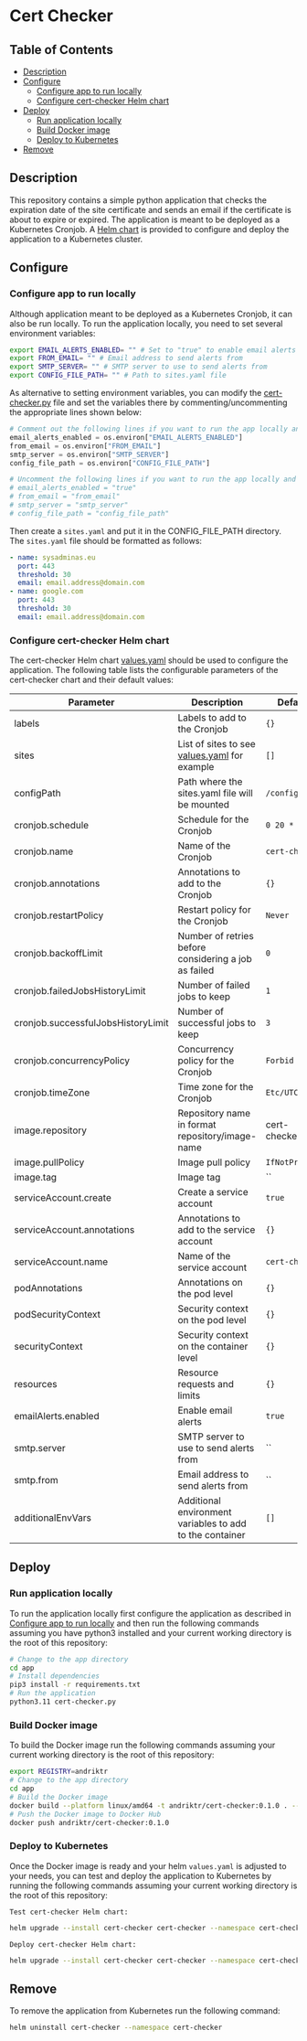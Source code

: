 # Cert Checker

## Table of Contents

- [Description](#description)
- [Configure](#configure)
  - [Configure app to run locally](#configure-app-to-run-locally)
  - [Configure cert-checker Helm chart](#configure-cert-checker-helm-chart)
- [Deploy](#deploy)
  - [Run application locally](#run-application-locally)
  - [Build Docker image](#build-docker-image)
  - [Deploy to Kubernetes](#deploy-to-kubernetes)
- [Remove](#remove)

## Description

This repository contains a simple python application that checks the expiration date of the site certificate and sends an email if the certificate is about to expire or expired. The application is meant to be deployed as a Kubernetes Cronjob. A [Helm chart](cert-checker/) is provided to configure and deploy the application to a Kubernetes cluster.

## Configure

### Configure app to run locally

Although application meant to be deployed as a Kubernetes Cronjob, it can also be run locally. To run the application locally, you need to set several environment variables:

```bash
export EMAIL_ALERTS_ENABLED= "" # Set to "true" to enable email alerts or "false" to disable email alerts
export FROM_EMAIL= "" # Email address to send alerts from
export SMTP_SERVER= "" # SMTP server to use to send alerts from
export CONFIG_FILE_PATH= "" # Path to sites.yaml file
```

As alternative to setting environment variables, you can modify the [cert-checker.py](app/cert-checker.py) file and set the variables there by commenting/uncommenting the appropriate lines shown below:

```python
# Comment out the following lines if you want to run the app locally and uncomment the lines below them if you want to run the app in a container
email_alerts_enabled = os.environ["EMAIL_ALERTS_ENABLED"]
from_email = os.environ["FROM_EMAIL"]
smtp_server = os.environ["SMTP_SERVER"]
config_file_path = os.environ["CONFIG_FILE_PATH"]

# Uncomment the following lines if you want to run the app locally and comment out the lines above them if you want to run the app in a container
# email_alerts_enabled = "true"
# from_email = "from_email"
# smtp_server = "smtp_server"
# config_file_path = "config_file_path"
```

Then create a `sites.yaml` and put it in the CONFIG_FILE_PATH directory. The `sites.yaml` file should be formatted as follows:

```yaml
- name: sysadminas.eu
  port: 443
  threshold: 30
  email: email.address@domain.com
- name: google.com
  port: 443
  threshold: 30
  email: email.address@domain.com
```

### Configure cert-checker Helm chart

The cert-checker Helm chart [values.yaml](cert-checker/values.yaml) should be used to configure the application. The following table lists the configurable parameters of the cert-checker chart and their default values:

Parameter | Description | Default
--------- | ----------- | -------
labels | Labels to add to the Cronjob | `{}`
sites | List of sites to see [values.yaml](cert-checker/values.yaml) for example | `[]`
configPath | Path where the sites.yaml file will be mounted | `/config`
cronjob.schedule | Schedule for the Cronjob | `0 20 * * 6`
cronjob.name | Name of the Cronjob | `cert-checker`
cronjob.annotations | Annotations to add to the Cronjob | `{}`
cronjob.restartPolicy | Restart policy for the Cronjob | `Never`
cronjob.backoffLimit | Number of retries before considering a job as failed | `0`
cronjob.failedJobsHistoryLimit | Number of failed jobs to keep | `1`
cronjob.successfulJobsHistoryLimit | Number of successful jobs to keep | `3`
cronjob.concurrencyPolicy | Concurrency policy for the Cronjob | `Forbid`
cronjob.timeZone | Time zone for the Cronjob | `Etc/UTC`
image.repository | Repository name in format repository/image-name | cert-checker
image.pullPolicy | Image pull policy | `IfNotPresent`
image.tag | Image tag | ``
serviceAccount.create | Create a service account | `true`
serviceAccount.annotations | Annotations to add to the service account | `{}`
serviceAccount.name | Name of the service account | `cert-checker`
podAnnotations | Annotations on the pod level | `{}`
podSecurityContext | Security context on the pod level | `{}`
securityContext | Security context on the container level | `{}`
resources | Resource requests and limits | `{}`
emailAlerts.enabled | Enable email alerts | `true`
smtp.server | SMTP server to use to send alerts from | ``
smtp.from | Email address to send alerts from | ``
additionalEnvVars | Additional environment variables to add to the container | `[]`

## Deploy

### Run application locally

To run the application locally first configure the application as described in [Configure app to run locally](#configure-app-to-run-locally) and then run the following commands assuming you have python3 installed and your current working directory is the root of this repository:

```bash
# Change to the app directory
cd app
# Install dependencies
pip3 install -r requirements.txt
# Run the application
python3.11 cert-checker.py
```

### Build Docker image

To build the Docker image run the following commands assuming your current working directory is the root of this repository:

```bash
export REGISTRY=andriktr
# Change to the app directory
cd app
# Build the Docker image
docker build --platform linux/amd64 -t andriktr/cert-checker:0.1.0 . --no-cache --pull
# Push the Docker image to Docker Hub
docker push andriktr/cert-checker:0.1.0
```

### Deploy to Kubernetes

Once the Docker image is ready and your helm `values.yaml` is adjusted to your needs, you can test and deploy the application to Kubernetes by running the following commands assuming your current working directory is the root of this repository:

`Test cert-checker Helm chart:`

```bash
helm upgrade --install cert-checker cert-checker --namespace cert-checker --create-namespace --values cert-checker/values.yaml --dry-run --debug
```

`Deploy cert-checker Helm chart:`

```bash
helm upgrade --install cert-checker cert-checker --namespace cert-checker --create-namespace --values cert-checker/values.yaml
```

## Remove

To remove the application from Kubernetes run the following command:

```bash
helm uninstall cert-checker --namespace cert-checker
```
